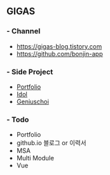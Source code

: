 ## GIGAS

### - Channel
* https://gigas-blog.tistory.com
* https://github.com/bonjin-app

### - Side Project
* [Portfolio](http://gigas.synology.me:9090)
* [Idol](http://gigas.synology.me:9091)
* [Geniuschoi](http://gigas.synology.me:7070/geniuschoi)

### - Todo
- Portfolio
- github.io 블로그 or 이력서
- MSA
- Multi Module
- Vue
